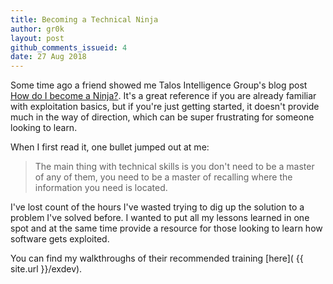 ```yaml
---
title: Becoming a Technical Ninja
author: gr0k
layout: post
github_comments_issueid: 4
date: 27 Aug 2018
---
```


Some time ago a friend showed me Talos Intelligence Group's blog post [How do I become a Ninja?](https://blog.talosintelligence.com/2009/07/how-do-i-become-ninja.html). It's a great reference if you are already familiar with exploitation basics, but if you're just getting started, it doesn't provide much in the way of direction, which can be super frustrating for someone looking to learn.


When I first read it, one bullet jumped out at me:

> The main thing with technical skills is you don't need to be a master of any of them, you need to be a master of recalling where the information you need is located.

I've lost count of the hours I've wasted trying to dig up the solution to a problem I've solved before. I wanted to put all my lessons learned in one spot and at the same time provide a resource for those looking to learn how software gets exploited.

You can find my walkthroughs of their recommended training [here]( {{ site.url  }}/exdev).